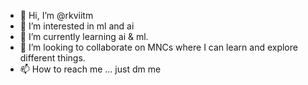 - 👋 Hi, I’m @rkviitm
- 👀 I’m interested in ml and ai
- 🌱 I’m currently learning ai & ml.
- 💞️ I’m looking to collaborate on MNCs where I can learn and explore different things.
- 📫 How to reach me ... just dm me

<!---
rkviitm/rkviitm is a ✨ special ✨ repository because its `README.md` (this file) appears on your GitHub profile.
You can click the Preview link to take a look at your changes.
--->
